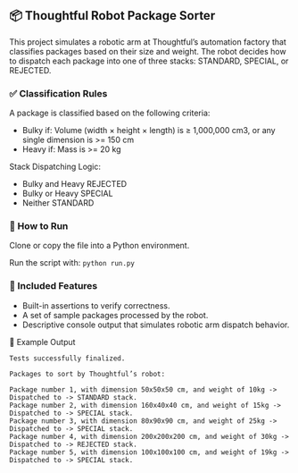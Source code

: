 ## 📦 Thoughtful Robot Package Sorter
This project simulates a robotic arm at Thoughtful’s automation factory that classifies packages based on their size and weight. The robot decides how to dispatch each package into one of three stacks: STANDARD, SPECIAL, or REJECTED.

### ✅ Classification Rules
A package is classified based on the following criteria:
* Bulky if: Volume (width × height × length) is ≥ 1,000,000 cm3, or any single dimension is >= 150 cm
* Heavy if: Mass is >= 20 kg

Stack Dispatching Logic:
* Bulky and Heavy	REJECTED
* Bulky or Heavy	SPECIAL
* Neither	STANDARD

### 🚀 How to Run
Clone or copy the file into a Python environment.

Run the script with: ```python run.py```

### 🧪 Included Features
* Built-in assertions to verify correctness.
* A set of sample packages processed by the robot.
* Descriptive console output that simulates robotic arm dispatch behavior.

📝 Example Output
```
Tests successfully finalized.

Packages to sort by Thoughtful’s robot:

Package number 1, with dimension 50x50x50 cm, and weight of 10kg -> Dispatched to -> STANDARD stack.
Package number 2, with dimension 160x40x40 cm, and weight of 15kg -> Dispatched to -> SPECIAL stack.
Package number 3, with dimension 80x90x90 cm, and weight of 25kg -> Dispatched to -> SPECIAL stack.
Package number 4, with dimension 200x200x200 cm, and weight of 30kg -> Dispatched to -> REJECTED stack.
Package number 5, with dimension 100x100x100 cm, and weight of 19kg -> Dispatched to -> SPECIAL stack.

```
